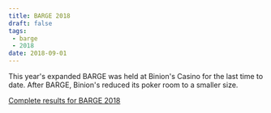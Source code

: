 ```yaml
---
title: BARGE 2018
draft: false
tags:
 - barge
 - 2018
date: 2018-09-01
---
```


This year's expanded BARGE was held at Binion's Casino for the last time to date.
After BARGE, Binion's reduced its poker room to a smaller size.

[Complete results for BARGE 2018](/barge/results/2018)
